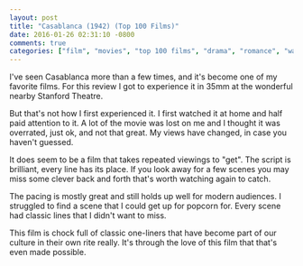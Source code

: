 ```yaml
---
layout: post
title: "Casablanca (1942) (Top 100 Films)"
date: 2016-01-26 02:31:10 -0800
comments: true
categories: ["film", "movies", "top 100 films", "drama", "romance", "war"]
---
```


I've seen Casablanca more than a few times, and it's become one of my favorite films.  For this review I got to experience it in 35mm at the wonderful nearby Stanford Theatre.

But that's not how I first experienced it.  I first watched it at home and half paid attention to it.  A lot of the movie was lost on me and I thought it was overrated, just ok, and not that great.  My views have changed, in case you haven't guessed.

It does seem to be a film that takes repeated viewings to "get".  The script is brilliant, every line has its place.  If you look away for a few scenes you may miss some clever back and forth that's worth watching again to catch.

The pacing is mostly great and still holds up well for modern audiences.  I struggled to find a scene that I could get up for popcorn for.  Every scene had classic lines that I didn't want to miss.

This film is chock full of classic one-liners that have become part of our culture in their own rite really.  It's through the love of this film that that's even made possible.